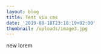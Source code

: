 ```yaml
---
layout: blog
title: Test via cms
date: '2019-08-18T23:18:19+02:00'
thumbnail: /uploads/image3.jpg
---
```

new lorem
